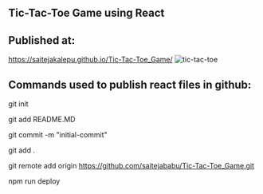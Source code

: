 ## Tic-Tac-Toe Game using React

## Published at:
https://saitejakalepu.github.io/Tic-Tac-Toe_Game/
![tic-tac-toe](https://user-images.githubusercontent.com/69914580/137547016-e5ffdd84-e6d0-4598-9c31-a1b333777a39.gif)

## Commands used to publish react files in github:

git init

git add README.MD

git commit -m "initial-commit"

git add .

git remote add origin https://github.com/saitejababu/Tic-Tac-Toe_Game.git

npm run deploy


